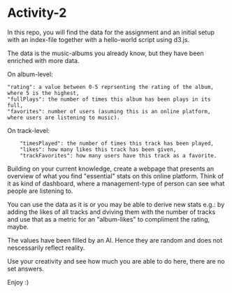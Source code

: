 # Activity-2

In this repo, you will find the data for the assignment and an initial setup with an index-file together with a hello-world script using d3.js.

The data is the music-albums you already know, but they have been enriched with more data. 

On album-level:
   
    "rating": a value between 0-5 reprsenting the rating of the album, where 5 is the highest,
    "fullPlays": the number of times this album has been plays in its full,
    "favorites": number of users (asuming this is an online platform, where users are listening to music).

On track-level:

        "timesPlayed": the number of times this track has been played,
        "likes": how many likes this track has been given,
        "trackFavorites": how many users have this track as a favorite.

Building on your current knowledge, create a webpage that presents an overview of what you find "essential" stats on this online platform. 
Think of it as kind of dashboard, where a management-type of person can see what people are listening to.

You can use the data as it is or you may be able to derive new stats e.g.: by adding the likes of all tracks and dviving them with the number of tracks and use that as a metric for an "album-likes" to compliment the rating, maybe.

The values have been filled by an AI. Hence they are random and does not nescessarily reflect reality.

Use your creativity and see how much you are able to do here, there are no set answers.

Enjoy :)
